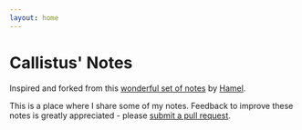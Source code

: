 ```yaml
---
layout: home
---
```


# Callistus' Notes

Inspired and forked from this [wonderful set of notes](https://notes.hamel.dev/) by [Hamel](https://hamel.dev).

This is a place where I share some of my notes. Feedback to improve these notes is greatly appreciated - please [submit a pull request](http://github.com/callistusndemo/notes).
